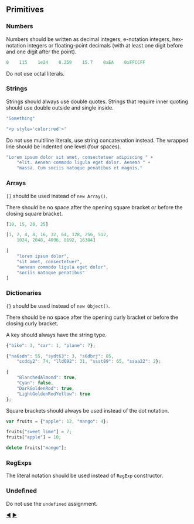 ## Primitives

### Numbers

Numbers should be written as decimal integers, e-notation integers, hex-notation integers or floating-point decimals (with at least one digit before and one digit after the point).

```javascript
0    115    1e24    0.259    15.7    0xEA    0xFFCCFF
```

Do not use octal literals.

### Strings

Strings should always use double quotes.
Strings that require inner quoting should use double outside and single inside.

```javascript
"Something"
```

```javascript
"<p style='color:red'>"
```

Do not use multiline literals, use string concatenation instead.
The wrapped line should be indented one level (four spaces).

```javascript
"Lorem ipsum dolor sit amet, consectetuer adipiscing " +
    "elit. Aenean commodo ligula eget dolor. Aenean " +
    "massa. Cum sociis natoque penatibus et magnis."
```

### Arrays

`[]` should be used instead of `new Array()`.

There should be no space after the opening square bracket or before the closing square bracket.

```javascript
[10, 15, 20, 25]
```

```javascript
[1, 2, 4, 8, 16, 32, 64, 128, 256, 512,
    1024, 2048, 4096, 8192, 16384]
```

```javascript
[
    "lorem ipsum dolor",
    "sit amet, consectetuer",
    "aenean commodo ligula eget dolor",
    "sociis natoque penatibus"
]
```

### Dictionaries

`{}` should be used instead of `new Object()`.

There should be no space after the opening curly bracket or before the closing curly bracket.

A key should always have the string type.

```javascript
{"bike": 3, "car": 1, "plane": 7};
```

```javascript
{"na6sdn": 55, "sydt63": 3, "s6dbrj": 85,
    "ccddy2": 74, "lld692": 31, "ssst89": 65, "ssaa22": 2};
```

```javascript
{
    "BlanchedAlmond": true,
    "Cyan": false,
    "DarkGoldenRod": true,
    "LightGoldenRodYellow": true
};
```

Square brackets should always be used instead of the dot notation.

```javascript
var fruits = {"apple": 12, "mango": 4};

fruits["sweet lime"] = 7;
fruits["apple"] = 10;

delete fruits["mango"];
```

### RegExps

The literal notation should be used instead of `RegExp` constructor.

### Undefined

Do not use the `undefined` assignment.

[:arrow_backward:](indentation.md) [:arrow_forward:](variables.md)